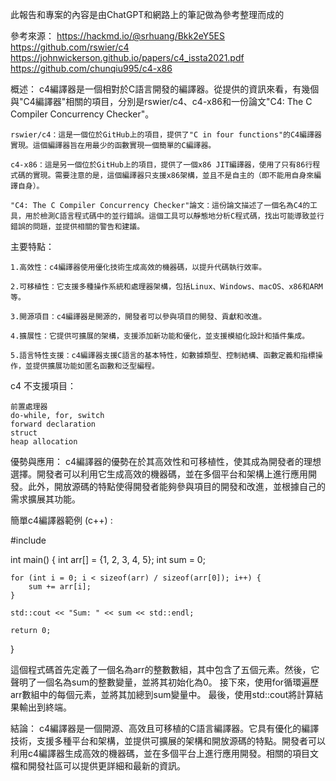 此報告和專案的內容是由ChatGPT和網路上的筆記做為參考整理而成的

參考來源：
https://hackmd.io/@srhuang/Bkk2eY5ES
https://github.com/rswier/c4
https://johnwickerson.github.io/papers/c4_issta2021.pdf
https://github.com/chunqiu995/c4-x86

概述：
    c4編譯器是一個相對於C語言開發的編譯器。從提供的資訊來看，有幾個與"C4編譯器"相關的項目，分別是rswier/c4、c4-x86和一份論文"C4: The C Compiler Concurrency Checker"。

    rswier/c4：這是一個位於GitHub上的項目，提供了"C in four functions"的C4編譯器實現。這個編譯器旨在用最少的函數實現一個簡單的C編譯器。

    c4-x86：這是另一個位於GitHub上的項目，提供了一個x86 JIT編譯器，使用了只有86行程式碼的實現。需要注意的是，這個編譯器只支援x86架構，並且不是自主的（即不能用自身來編譯自身）。

    "C4: The C Compiler Concurrency Checker"論文：這份論文描述了一個名為C4的工具，用於檢測C語言程式碼中的並行錯誤。這個工具可以靜態地分析C程式碼，找出可能導致並行錯誤的問題，並提供相關的警告和建議。

主要特點：

    1.高效性：c4編譯器使用優化技術生成高效的機器碼，以提升代碼執行效率。

    2.可移植性：它支援多種操作系統和處理器架構，包括Linux、Windows、macOS、x86和ARM等。

    3.開源項目：c4編譯器是開源的，開發者可以參與項目的開發、貢獻和改進。

    4.擴展性：它提供可擴展的架構，支援添加新功能和優化，並支援模組化設計和插件集成。

    5.語言特性支援：c4編譯器支援C語言的基本特性，如數據類型、控制結構、函數定義和指標操作，並提供擴展功能如匿名函數和泛型編程。

c4 不支援項目：

    前置處理器
    do-while, for, switch
    forward declaration
    struct
    heap allocation

優勢與應用：
    c4編譯器的優勢在於其高效性和可移植性，使其成為開發者的理想選擇。開發者可以利用它生成高效的機器碼，並在多個平台和架構上進行應用開發。此外，開放源碼的特點使得開發者能夠參與項目的開發和改進，並根據自己的需求擴展其功能。

簡單c4編譯器範例 (c++) :

#include <iostream>

int main() {
    int arr[] = {1, 2, 3, 4, 5};
    int sum = 0;

    for (int i = 0; i < sizeof(arr) / sizeof(arr[0]); i++) {
        sum += arr[i];
    }

    std::cout << "Sum: " << sum << std::endl;

    return 0;
}

這個程式碼首先定義了一個名為arr的整數數組，其中包含了五個元素。然後，它聲明了一個名為sum的整數變量，並將其初始化為0。
接下來，使用for循環遍歷arr數組中的每個元素，並將其加總到sum變量中。
最後，使用std::cout將計算結果輸出到終端。

結論：
    c4編譯器是一個開源、高效且可移植的C語言編譯器。它具有優化的編譯技術，支援多種平台和架構，並提供可擴展的架構和開放源碼的特點。開發者可以利用c4編譯器生成高效的機器碼，並在多個平台上進行應用開發。相關的項目文檔和開發社區可以提供更詳細和最新的資訊。
